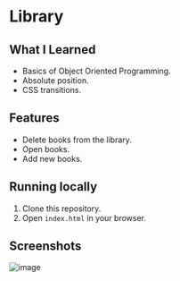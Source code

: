 # Library

## What I Learned

- Basics of Object Oriented Programming.
- Absolute position.
- CSS transitions.

## Features

- Delete books from the library.
- Open books.
- Add new books.

## Running locally

1. Clone this repository.
2. Open `index.html` in your browser.

## Screenshots

![image](https://github.com/user-attachments/assets/c00df503-aacf-4c0f-b7e9-95f08d2d3dd5)
